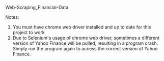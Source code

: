 Web-Scraping_Financial-Data

Notes:
1) You must have chrome web driver installed and up to date for this project to work
2) Due to Selenium's usage of chrome web driver, sometimes a different version of Yahoo Finance will be pulled, resulting in a program crash. Simply run the program again to access the correct version of Yahoo Finance.
